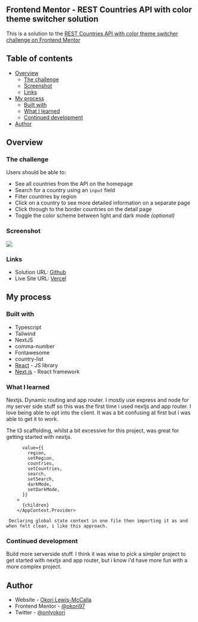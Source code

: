 ## Frontend Mentor - REST Countries API with color theme switcher solution

This is a solution to the [REST Countries API with color theme switcher challenge on Frontend Mentor](https://www.frontendmentor.io/challenges/rest-countries-api-with-color-theme-switcher-5cacc469fec04111f7b848ca)

## Table of contents

- [Overview](#overview)
  - [The challenge](#the-challenge)
  - [Screenshot](#screenshot)
  - [Links](#links)
- [My process](#my-process)
  - [Built with](#built-with)
  - [What I learned](#what-i-learned)
  - [Continued development](#continued-development)
- [Author](#author)

## Overview

### The challenge

Users should be able to:

- See all countries from the API on the homepage
- Search for a country using an `input` field
- Filter countries by region
- Click on a country to see more detailed information on a separate page
- Click through to the border countries on the detail page
- Toggle the color scheme between light and dark mode _(optional)_

### Screenshot

![](./countries-app/public/images/desktop.png)

### Links

- Solution URL: [Github](https://github.com/okori97/countries-app/tree/main)
- Live Site URL: [Vercel](https://countries-app-seven-fawn.vercel.app/)

## My process

### Built with

- Typescript
- Tailwind
- NextJS
- comma-number
- Fontawesome
- country-list
- [React](https://reactjs.org/) - JS library
- [Next.js](https://nextjs.org/) - React framework

### What I learned

Nextjs. Dynamic routing and app router. I mostly use express and node for my server side stuff so this was the first time i used nextjs and app router. I love being able to opt into the client. It was a bit confusing at first but i was able to get it to work.

The t3 scaffolding, whilst a bit excessive for this project, was great for getting started with nextjs.

```<AppContext.Provider
      value={{
        region,
        setRegion,
        countries,
        setCountries,
        search,
        setSearch,
        darkMode,
        setDarkMode,
      }}
    >
      {children}
    </AppContext.Provider>

 Declaring global state context in one file then importing it as and when felt clean, i like this approach.
```

### Continued development

Build more serverside stuff. I think it was wise to pick a simpler project to get started with nextjs and app router, but i know i'd have more fun with a more complex project.

## Author

- Website - [Okori Lewis-McCalla](https://www.okori.com)
- Frontend Mentor - [@okori97](https://www.frontendmentor.io/profile/okori97)
- Twitter - [@onlyokori](https://www.twitter.com/onlyokori)
